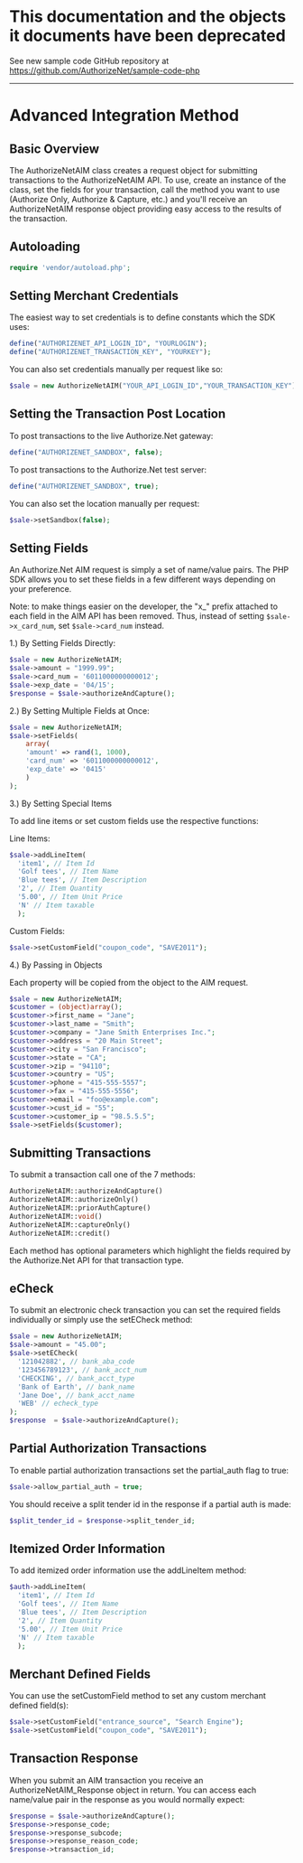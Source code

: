 # This documentation and the objects it documents have been deprecated

See new sample code GitHub repository at https://github.com/AuthorizeNet/sample-code-php


-------


Advanced Integration Method
===========================

Basic Overview
--------------

The AuthorizeNetAIM class creates a request object for submitting transactions
to the AuthorizeNetAIM API. To use, create an instance of the class, set the fields
for your transaction, call the method you want to use (Authorize Only, Authorize & 
Capture, etc.) and you'll receive an AuthorizeNetAIM response object providing easy access
to the results of the transaction.

Autoloading
-----------------

```PHP
require 'vendor/autoload.php'; 
```

Setting Merchant Credentials
----------------------------
The easiest way to set credentials is to define constants which the SDK uses:

```PHP
define("AUTHORIZENET_API_LOGIN_ID", "YOURLOGIN");
define("AUTHORIZENET_TRANSACTION_KEY", "YOURKEY");
```

You can also set credentials manually per request like so:

```PHP
$sale = new AuthorizeNetAIM("YOUR_API_LOGIN_ID","YOUR_TRANSACTION_KEY");
```

Setting the Transaction Post Location
-------------------------------------

To post transactions to the live Authorize.Net gateway:

```PHP
define("AUTHORIZENET_SANDBOX", false);
```

To post transactions to the Authorize.Net test server:

```PHP
define("AUTHORIZENET_SANDBOX", true);
```

You can also set the location manually per request:

```PHP
$sale->setSandbox(false);
```

Setting Fields
--------------

An Authorize.Net AIM request is simply a set of name/value pairs. The PHP SDK
allows you to set these fields in a few different ways depending on your
preference.

Note: to make things easier on the developer, the "x_" prefix attached to each
field in the AIM API has been removed. Thus, instead of setting `$sale->x_card_num`,
set `$sale->card_num` instead.

1.) By Setting Fields Directly:

```PHP
$sale = new AuthorizeNetAIM;
$sale->amount = "1999.99";
$sale->card_num = '6011000000000012';
$sale->exp_date = '04/15';
$response = $sale->authorizeAndCapture();
```

2.) By Setting Multiple Fields at Once:

```PHP
$sale = new AuthorizeNetAIM;
$sale->setFields(
    array(
    'amount' => rand(1, 1000),
    'card_num' => '6011000000000012',
    'exp_date' => '0415'
    )
);
```

3.) By Setting Special Items

To add line items or set custom fields use the respective functions:

Line Items:

```PHP
$sale->addLineItem(
  'item1', // Item Id
  'Golf tees', // Item Name
  'Blue tees', // Item Description
  '2', // Item Quantity
  '5.00', // Item Unit Price
  'N' // Item taxable
  );
```

Custom Fields:

```PHP
$sale->setCustomField("coupon_code", "SAVE2011");
```

4.) By Passing in Objects

Each property will be copied from the object to the AIM request.

```PHP
$sale = new AuthorizeNetAIM;
$customer = (object)array();
$customer->first_name = "Jane";
$customer->last_name = "Smith";
$customer->company = "Jane Smith Enterprises Inc.";
$customer->address = "20 Main Street";
$customer->city = "San Francisco";
$customer->state = "CA";
$customer->zip = "94110";
$customer->country = "US";
$customer->phone = "415-555-5557";
$customer->fax = "415-555-5556";
$customer->email = "foo@example.com";
$customer->cust_id = "55";
$customer->customer_ip = "98.5.5.5";
$sale->setFields($customer);
```

Submitting Transactions
-----------------------
To submit a transaction call one of the 7 methods: 

```PHP
AuthorizeNetAIM::authorizeAndCapture()
AuthorizeNetAIM::authorizeOnly()
AuthorizeNetAIM::priorAuthCapture()
AuthorizeNetAIM::void()
AuthorizeNetAIM::captureOnly()
AuthorizeNetAIM::credit()
```

Each method has optional parameters which highlight the fields required by the
Authorize.Net API for that transaction type.


eCheck
------
To submit an electronic check transaction you can set the required fields individually
or simply use the setECheck method:

```PHP
$sale = new AuthorizeNetAIM;
$sale->amount = "45.00";
$sale->setECheck(
  '121042882', // bank_aba_code
  '123456789123', // bank_acct_num
  'CHECKING', // bank_acct_type
  'Bank of Earth', // bank_name
  'Jane Doe', // bank_acct_name
  'WEB' // echeck_type
);
$response  = $sale->authorizeAndCapture();
```

Partial Authorization Transactions
----------------------------------
To enable partial authorization transactions set the partial_auth flag
to true:

```PHP
$sale->allow_partial_auth = true;
```

You should receive a split tender id in the response if a partial auth
is made:

```PHP
$split_tender_id = $response->split_tender_id;
```

Itemized Order Information
--------------------------
To add itemized order information use the addLineItem method:

```PHP
$auth->addLineItem(
  'item1', // Item Id
  'Golf tees', // Item Name
  'Blue tees', // Item Description
  '2', // Item Quantity
  '5.00', // Item Unit Price
  'N' // Item taxable
  );
```

Merchant Defined Fields
-----------------------
You can use the setCustomField method to set any custom merchant defined field(s):

```PHP
$sale->setCustomField("entrance_source", "Search Engine");
$sale->setCustomField("coupon_code", "SAVE2011");
```

Transaction Response
--------------------
When you submit an AIM transaction you receive an AuthorizeNetAIM_Response
object in return. You can access each name/value pair in the response as
you would normally expect:

```PHP
$response = $sale->authorizeAndCapture();
$response->response_code;
$response->response_subcode;
$response->response_reason_code;
$response->transaction_id;
```
